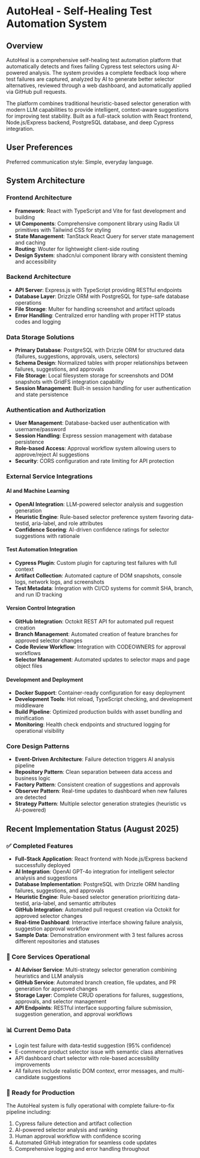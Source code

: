 # AutoHeal - Self-Healing Test Automation System

## Overview

AutoHeal is a comprehensive self-healing test automation platform that automatically detects and fixes failing Cypress test selectors using AI-powered analysis. The system provides a complete feedback loop where test failures are captured, analyzed by AI to generate better selector alternatives, reviewed through a web dashboard, and automatically applied via GitHub pull requests.

The platform combines traditional heuristic-based selector generation with modern LLM capabilities to provide intelligent, context-aware suggestions for improving test stability. Built as a full-stack solution with React frontend, Node.js/Express backend, PostgreSQL database, and deep Cypress integration.

## User Preferences

Preferred communication style: Simple, everyday language.

## System Architecture

### Frontend Architecture
- **Framework**: React with TypeScript and Vite for fast development and building
- **UI Components**: Comprehensive component library using Radix UI primitives with Tailwind CSS for styling
- **State Management**: TanStack React Query for server state management and caching
- **Routing**: Wouter for lightweight client-side routing
- **Design System**: shadcn/ui component library with consistent theming and accessibility

### Backend Architecture
- **API Server**: Express.js with TypeScript providing RESTful endpoints
- **Database Layer**: Drizzle ORM with PostgreSQL for type-safe database operations
- **File Storage**: Multer for handling screenshot and artifact uploads
- **Error Handling**: Centralized error handling with proper HTTP status codes and logging

### Data Storage Solutions
- **Primary Database**: PostgreSQL with Drizzle ORM for structured data (failures, suggestions, approvals, users, selectors)
- **Schema Design**: Normalized tables with proper relationships between failures, suggestions, and approvals
- **File Storage**: Local filesystem storage for screenshots and DOM snapshots with GridFS integration capability
- **Session Management**: Built-in session handling for user authentication and state persistence

### Authentication and Authorization
- **User Management**: Database-backed user authentication with username/password
- **Session Handling**: Express session management with database persistence
- **Role-based Access**: Approval workflow system allowing users to approve/reject AI suggestions
- **Security**: CORS configuration and rate limiting for API protection

### External Service Integrations

#### AI and Machine Learning
- **OpenAI Integration**: LLM-powered selector analysis and suggestion generation
- **Heuristic Engine**: Rule-based selector preference system favoring data-testid, aria-label, and role attributes
- **Confidence Scoring**: AI-driven confidence ratings for selector suggestions with rationale

#### Test Automation Integration
- **Cypress Plugin**: Custom plugin for capturing test failures with full context
- **Artifact Collection**: Automated capture of DOM snapshots, console logs, network logs, and screenshots
- **Test Metadata**: Integration with CI/CD systems for commit SHA, branch, and run ID tracking

#### Version Control Integration
- **GitHub Integration**: Octokit REST API for automated pull request creation
- **Branch Management**: Automated creation of feature branches for approved selector changes
- **Code Review Workflow**: Integration with CODEOWNERS for approval workflows
- **Selector Management**: Automated updates to selector maps and page object files

#### Development and Deployment
- **Docker Support**: Container-ready configuration for easy deployment
- **Development Tools**: Hot reload, TypeScript checking, and development middleware
- **Build Pipeline**: Optimized production builds with asset bundling and minification
- **Monitoring**: Health check endpoints and structured logging for operational visibility

### Core Design Patterns
- **Event-Driven Architecture**: Failure detection triggers AI analysis pipeline
- **Repository Pattern**: Clean separation between data access and business logic
- **Factory Pattern**: Consistent creation of suggestions and approvals
- **Observer Pattern**: Real-time updates to dashboard when new failures are detected
- **Strategy Pattern**: Multiple selector generation strategies (heuristic vs AI-powered)

## Recent Implementation Status (August 2025)

### ✅ Completed Features
- **Full-Stack Application**: React frontend with Node.js/Express backend successfully deployed
- **AI Integration**: OpenAI GPT-4o integration for intelligent selector analysis and suggestions
- **Database Implementation**: PostgreSQL with Drizzle ORM handling failures, suggestions, and approvals
- **Heuristic Engine**: Rule-based selector generation prioritizing data-testid, aria-label, and semantic attributes
- **GitHub Integration**: Automated pull request creation via Octokit for approved selector changes
- **Real-time Dashboard**: Interactive interface showing failure analysis, suggestion approval workflow
- **Sample Data**: Demonstration environment with 3 test failures across different repositories and statuses

### 🔧 Core Services Operational
- **AI Advisor Service**: Multi-strategy selector generation combining heuristics and LLM analysis
- **GitHub Service**: Automated branch creation, file updates, and PR generation for approved changes
- **Storage Layer**: Complete CRUD operations for failures, suggestions, approvals, and selector management
- **API Endpoints**: RESTful interface supporting failure submission, suggestion generation, and approval workflows

### 📊 Current Demo Data
- Login test failure with data-testid suggestion (95% confidence)
- E-commerce product selector issue with semantic class alternatives
- API dashboard chart selector with role-based accessibility improvements
- All failures include realistic DOM context, error messages, and multi-candidate suggestions

### 🚀 Ready for Production
The AutoHeal system is fully operational with complete failure-to-fix pipeline including:
1. Cypress failure detection and artifact collection
2. AI-powered selector analysis and ranking
3. Human approval workflow with confidence scoring  
4. Automated GitHub integration for seamless code updates
5. Comprehensive logging and error handling throughout